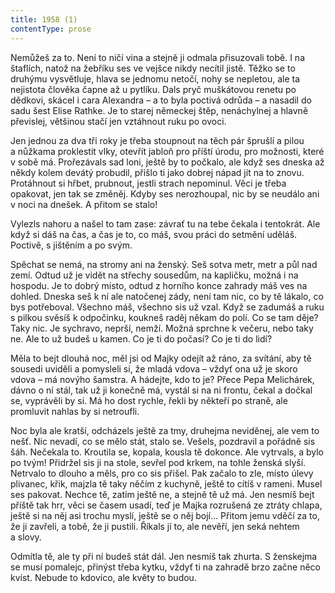 ```yaml
---
title: 1958 (1)
contentType: prose
---
```


  

Nemůžeš za to. Není to ničí vina a stejně ji odmala přisuzovali tobě. I na štaflích, natož na žebříku ses ve vejšce nikdy necítil jistě. Těžko se to druhýmu vysvětluje, hlava se jednomu netočí, nohy se nepletou, ale ta nejistota člověka čapne až u pytlíku. Dals pryč muškátovou renetu po dědkovi, skácel i cara Alexandra – a to byla poctivá odrůda – a nasadil do sadu šest Elise Rathke. Je to starej německej štěp, nenáchylnej a hlavně převislej, většinou stačí jen vztáhnout ruku po ovoci.

Jen jednou za dva tři roky je třeba stoupnout na těch pár šprušlí a pilou a nůžkama proklestit vlky, otevřít jabloň pro příští úrodu, pro možnosti, které v sobě má. Prořezávals sad loni, ještě by to počkalo, ale když ses dneska až někdy kolem devátý probudil, přišlo ti jako dobrej nápad jít na to znovu. Protáhnout si hřbet, prubnout, jestli strach nepominul. Věci je třeba opakovat, jen tak se změněj. Kdyby ses nerozhoupal, nic by se neudálo ani v noci na dnešek. A přitom se stalo!

Vylezls nahoru a našel to tam zase: závrať tu na tebe čekala i tentokrát. Ale když si dáš na čas, a čas je to, co máš, svou práci do setmění uděláš. Poctivě, s jištěním a po svým.

Spěchat se nemá, na stromy ani na ženský. Seš sotva metr, metr a půl nad zemí. Odtud už je vidět na střechy sousedům, na kapličku, možná i na hospodu. Je to dobrý místo, odtud z horního konce zahrady máš ves na dohled. Dneska seš k ní ale natočenej zády, není tam nic, co by tě lákalo, co bys potřeboval. Všechno máš, všechno sis už vzal. Když se zadumáš a ruku s pilkou svěsíš k odpočinku, koukneš raděj někam do polí. Co se tam děje? Taky nic. Je sychravo, neprší, nemží. Možná sprchne k večeru, nebo taky ne. Ale to už budeš u kamen. Co je ti do počasí? Co je ti do lidí?

Měla to bejt dlouhá noc, měl jsi od Majky odejít až ráno, za svítání, aby tě sousedi uviděli a pomysleli si, že mladá vdova – vždyť ona už je skoro vdova – má novýho šamstra. A hádejte, kdo to je? Přece Pepa Melichárek, dávno o ní stál, tak už ji konečně má, vystál si na ni frontu, čekal a dočkal se, vyprávěli by si. Má ho dost rychle, řekli by někteří po straně, ale promluvit nahlas by si netroufli.

Noc byla ale kratší, odcházels ještě za tmy, druhejma neviděnej, ale vem to nešť. Nic nevadí, co se mělo stát, stalo se. Vešels, pozdravil a pořádně sis šáh. Nečekala to. Kroutila se, kopala, kousla tě dokonce. Ale vytrvals, a bylo po tvým! Přidržel sis ji na stole, sevřel pod krkem, na tohle ženská slyší. Netrvalo to dlouho a měls, pro co sis přišel. Pak začalo to zle, místo úlevy plivanec, křik, majzla tě taky něčím z kuchyně, ještě to cítíš v rameni. Musel ses pakovat. Nechce tě, zatím ještě ne, a stejně tě už má. Jen nesmíš bejt příště tak hrr, věci se časem usadí, teď je Majka rozrušená ze ztráty chlapa, ještě si na něj asi trochu myslí, ještě se o něj bojí… Přitom jemu vděčí za to, že ji zavřeli, a tobě, že ji pustili. Říkals jí to, ale nevěří, jen seká nehtem a slovy.

Odmítla tě, ale ty při ní budeš stát dál. Jen nesmíš tak zhurta. S ženskejma se musí pomalejc, přinýst třeba kytku, vždyť ti na zahradě brzo začne něco kvíst. Nebude to kdovíco, ale květy to budou.
